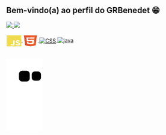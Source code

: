## Bem-vindo(a) ao perfil do GRBenedet 😁

 <div>
   <a href="https://github-readme-stats-ten-gilt.vercel.app">
   <img height="180rem" src="https://github-readme-stats.vercel.app/api?username=GRBenedet&show_icons=true&theme=dracula&include_all_commits=true&count_private=true"/>
   <img height="180rem" src="https://github-readme-stats.vercel.app/api/top-langs/?username=GRBenedet&layout=compact&langs_count=6&theme=tokyonight"/>

</div>
<div style="display: inline_block"><br>
  <img align="center" alt="Js" height="30" width="40" src="https://raw.githubusercontent.com/devicons/devicon/master/icons/javascript/javascript-plain.svg">
  <img align="center" alt="HTML" height="30" width="40" src="https://raw.githubusercontent.com/devicons/devicon/master/icons/html5/html5-original.svg">
  <img align="center" alt="CSS" height="30" width="40" src="file:///C:/Users/gi-be/Downloads/file_type_python_icon_130221.svg">
  <img aling="center" alt="java" height="40" width="50" src="https://cdn.jsdelivr.net/gh/devicons/devicon/icons/java/java-plain-wordmark.svg" />
          
          
          
</div>
 
 <br>
 
  ![Snake animation](https://github.com/GRBenedet/GRBenedet/blob/output/github-contribution-grid-snake.svg)

 </div>
